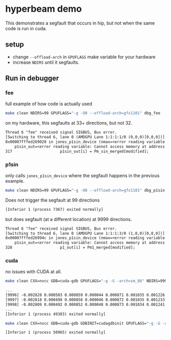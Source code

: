 # hyperbeam demo

This demonstrates a segfault that occurs in hip, but not when the same code is run in cuda.

## setup

- change `--offload-arch` in `GPUFLAGS` make variable for your hardware
- increase `NDIRS` until it segfaults.

## Run in debugger

### fee

full example of how code is actually used

```bash
make clean NDIRS=99 GPUFLAGS="-g -O0 --offload-arch=gfx1101" dbg_fee
```

on my hardware, this segfaults at 33+ directions, but not 32.

```txt
Thread 6 "fee" received signal SIGBUS, Bus error.
[Switching to thread 6, lane 0 (AMDGPU Lane 1:1:1:1/0 (0,0,0)[0,0,0])]
0x00007fffed269020 in jones_p1sin_device (nmax=<error reading variable: Cannot access memory at address private_lane#0x446c>, theta=<error reading variable: Cannot access memory at address private_lane#0x4470>,
    p1sin_out=<error reading variable: Cannot access memory at address private_lane#0x4478>, p1_out=<error reading variable: Cannot access memory at address private_lane#0x4480>) at ./fee.h:317
317                     p1sin_out[i] = Pm_sin_merged[modified];
```

### p1sin

only calls `jones_p1sin_device` where the segfault happens in the previous example.


```bash
make clean NDIRS=99 GPUFLAGS="-g -O0 --offload-arch=gfx1101" dbg_p1sin
```

Does not trigger the segfault at 99 directions

```txt
[Inferior 1 (process 7367) exited normally]
```

but does segfault (at a different location) at 9999 directions.

```txt
Thread 6 "fee" received signal SIGBUS, Bus error.
[Switching to thread 6, lane 0 (AMDGPU Lane 1:1:1:3/0 (1,0,0)[0,0,0])]
0x00007fffed26994c in jones_p1sin_device (nmax=<error reading variable: Cannot access memory at address private_lane#0x446c>, theta=<error reading variable: Cannot access memory at address private_lane#0x4470>,
    p1sin_out=<error reading variable: Cannot access memory at address private_lane#0x4478>, p1_out=<error reading variable: Cannot access memory at address private_lane#0x4480>) at ./fee.h:328
328                     p1_out[i] = Pm1_merged[modified];
```

### cuda

no issues with CUDA at all.

```bash
make clean CXX=nvcc GDB=cuda-gdb GPUFLAGS="-g -G -arch=sm_86" NDIRS=9999 dbg_fee
```

```txt
...
[9996] -0.002828 0.000503 0.000859 0.000044 0.000871 0.001035 0.001226 0.004104
[9997] -0.002818 0.000498 0.000856 0.000046 0.000872 0.001035 0.001233 0.004101
[9998] -0.002809 0.000492 0.000852 0.000048 0.000873 0.001034 0.001241 0.004099
...
[Inferior 1 (process 49383) exited normally]
```

```bash
make clean CXX=nvcc GDB=cuda-gdb GDBINIT=cudagdbinit GPUFLAGS="-g -G -arch=sm_86" NDIRS=9999 dbg_p1sin
```

```txt
[Inferior 1 (process 50965) exited normally]
```
